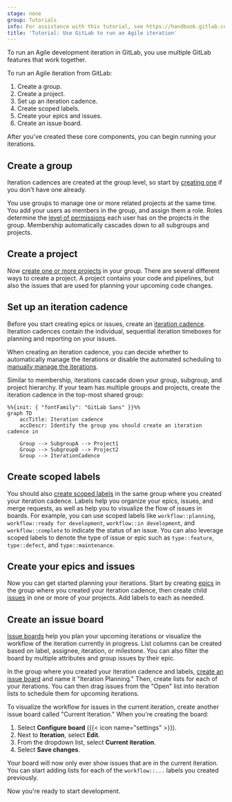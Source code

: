 ```yaml
---
stage: none
group: Tutorials
info: For assistance with this tutorial, see https://handbook.gitlab.com/handbook/product/ux/technical-writing/#assignments-to-other-projects-and-subjects.
title: 'Tutorial: Use GitLab to run an Agile iteration'
---
```


<!-- vale gitlab_base.FutureTense = NO -->

To run an Agile development iteration in GitLab, you use multiple GitLab features
that work together.

To run an Agile iteration from GitLab:

1. Create a group.
1. Create a project.
1. Set up an iteration cadence.
1. Create scoped labels.
1. Create your epics and issues.
1. Create an issue board.

After you've created these core components, you can begin running your iterations.

## Create a group

Iteration cadences are created at the group level, so start by
[creating one](../../user/group/_index.md#create-a-group) if you don't have one already.

You use groups to manage one or more related projects at the same time.
You add your users as members in the group, and assign them a role. Roles determine
the [level of permissions](../../user/permissions.md) each user has on the projects in the group.
Membership automatically cascades down to all subgroups and projects.

## Create a project

Now [create one or more projects](../../user/project/_index.md) in your group.
There are several different ways to create a project. A project contains
your code and pipelines, but also the issues that are used for planning your upcoming code changes.

## Set up an iteration cadence

Before you start creating epics or issues, create an
[iteration cadence](../../user/group/iterations/_index.md#iteration-cadences).
Iteration cadences contain the individual, sequential iteration timeboxes for planning and reporting
on your issues.

When creating an iteration cadence, you can decide whether to automatically manage the iterations or
disable the automated scheduling to
[manually manage the iterations](../../user/group/iterations/_index.md#create-an-iteration-manually).

Similar to membership, iterations cascade down your group, subgroup, and project hierarchy. If your team has multiple groups and projects, create the iteration cadence in the top-most shared group:

```mermaid
%%{init: { "fontFamily": "GitLab Sans" }}%%
graph TD
    accTitle: Iteration cadence
    accDescr: Identify the group you should create an iteration cadence in

    Group --> SubgroupA --> Project1
    Group --> SubgroupB --> Project2
    Group --> IterationCadence
```

## Create scoped labels

You should also [create scoped labels](../../user/project/labels.md) in the same group where you created
your iteration cadence. Labels help you
organize your epics, issues, and merge requests, as well as help you
to visualize the flow of issues in boards. For example, you can use scoped labels like
`workflow::planning`, `workflow::ready for development`, `workflow::in development`, and `workflow::complete`
to indicate the status of an issue. You can also leverage scoped labels to denote the type of issue
or epic such as `type::feature`, `type::defect`, and `type::maintenance`.

## Create your epics and issues

Now you can get started planning your iterations. Start by creating [epics](../../user/group/epics/_index.md)
in the group where you created your iteration cadence,
then create child [issues](../../user/project/issues/_index.md) in one or more of your projects.
Add labels to each as needed.

## Create an issue board

[Issue boards](../../user/project/issue_board.md) help you plan your upcoming iterations or visualize
the workflow of the iteration currently in progress. List columns can be created based on label,
assignee, iteration, or milestone. You can also filter the board by multiple attributes and group
issues by their epic.

In the group where you created your iteration cadence and labels,
[create an issue board](../../user/project/issue_board.md#create-an-issue-board) and name it
"Iteration Planning." Then, create lists for each of your iterations. You can then drag issues from
the "Open" list into iteration lists to schedule them for upcoming iterations.

To visualize the workflow for issues in the current iteration, create another issue board called
"Current Iteration." When you're creating the board:

1. Select **Configure board** ({{< icon name="settings" >}}).
1. Next to **Iteration**, select **Edit**.
1. From the dropdown list, select **Current iteration**.
1. Select **Save changes**.

Your board will now only ever show issues that are in the current iteration.
You can start adding lists for each of the `workflow::...` labels you created previously.

Now you're ready to start development.
